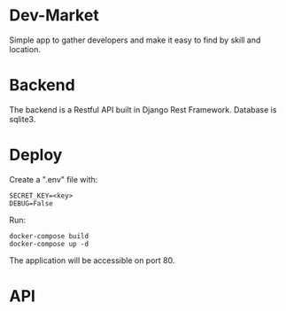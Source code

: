 # Dev-Market
Simple app to gather developers and make it easy to find by skill and location.

# Backend
The backend is a Restful API built in Django Rest Framework. Database is sqlite3.

# Deploy
Create a ".env" file with:
```
SECRET_KEY=<key>
DEBUG=False
```

Run:
```
docker-compose build
docker-compose up -d
```
The application will be accessible on port 80.

# API
